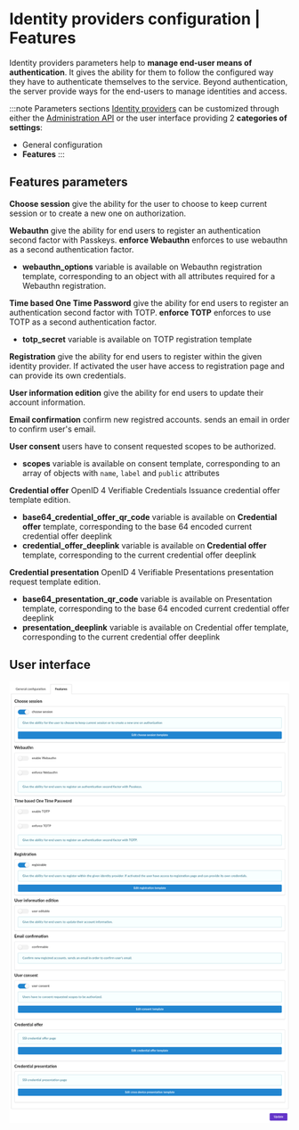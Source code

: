 # Identity providers configuration | Features

Identity providers parameters help to __manage end-user means of authentication__. It gives the ability for them to follow the configured way they have to authenticate themselves to the service. Beyond authentication, the server provide ways for the end-users to manage identities and access.


:::note Parameters sections
[Identity providers](/docs/provider-configuration/configure-identity-providers) can be customized through either the [Administration API](/api/list-identity-providers) or the user interface providing 2 __categories of settings__:

- General configuration
- __Features__
:::

## Features parameters

<div class="parameters">

__Choose session__ give the ability for the user to choose to keep current session or to create a new one on authorization.

__Webauthn__ give the ability for end users to register an authentication second factor with Passkeys. __enforce Webauthn__ enforces to use webauthn as a second authentication factor.
- __webauthn_options__ variable is available on Webauthn registration template, corresponding to an object with all attributes required for a Webauthn registration.

__Time based One Time Password__ give the ability for end users to register an authentication second factor with TOTP. __enforce TOTP__ enforces to use TOTP as a second authentication factor.
- __totp_secret__ variable is available on TOTP registration template

__Registration__ give the ability for end users to register within the given identity provider. If activated the user have access to registration page and can provide its own credentials.

__User information edition__ give the ability for end users to update their account information.

__Email confirmation__ confirm new registred accounts. sends an email in order to confirm user's email.

__User consent__ users have to consent requested scopes to be authorized.
- __scopes__ variable is available on consent template, corresponding to an array of objects with `name`, `label` and `public` attributes

__Credential offer__ OpenID 4 Verifiable Credentials Issuance credential offer template edition.
- __base64_credential_offer_qr_code__ variable is available on __Credential offer__ template, corresponding to the base 64 encoded current credential offer deeplink
- __credential_offer_deeplink__ variable is available on __Credential offer__ template, corresponding to the current credential offer deeplink

__Credential presentation__ OpenID 4 Verifiable Presentations presentation request template edition.
- __base64_presentation_qr_code__ variable is available on Presentation template, corresponding to the base 64 encoded current credential offer deeplink
- __presentation_deeplink__ variable is available on Credential offer template, corresponding to the current credential offer deeplink

</div>

## User interface

![identity provider form](/assets/images/identity-providers-features.png)
